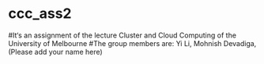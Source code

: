 # ccc_ass2
#It‘s an assignment of the lecture Cluster and Cloud Computing of the University of Melbourne
#The group members are: Yi Li, Mohnish Devadiga,(Please add your name here)
